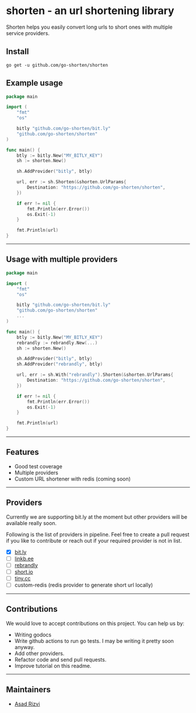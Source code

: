# shorten - an url shortening library

Shorten helps you easily convert long urls to short ones with multiple service providers. 


## Install
`go get -u github.com/go-shorten/shorten`

## Example usage

```go
package main

import (
	"fmt"
	"os"

	bitly "github.com/go-shorten/bit.ly"
	"github.com/go-shorten/shorten"
)

func main() {
	btly := bitly.New("MY_BITLY_KEY")
	sh := shorten.New()

	sh.AddProvider("bitly", btly)

	url, err := sh.Shorten(&shorten.UrlParams{
		Destination: "https://github.com/go-shorten/shorten",
	})

	if err != nil {
		fmt.Println(err.Error())
		os.Exit(-1)
	}

	fmt.Println(url)
}

```
---
## Usage with multiple providers
```go
package main

import (
	"fmt"
	"os"

	bitly "github.com/go-shorten/bit.ly"
	"github.com/go-shorten/shorten"
	...
)

func main() {
	btly := bitly.New("MY_BITLY_KEY")
	rebrandly := rebrandly.New(...)
	sh := shorten.New()

	sh.AddProvider("bitly", btly)
	sh.AddProvider("rebrandly", btly)

	url, err := sh.With("rebrandly").Shorten(&shorten.UrlParams{
		Destination: "https://github.com/go-shorten/shorten",
	})

	if err != nil {
		fmt.Println(err.Error())
		os.Exit(-1)
	}

	fmt.Println(url)
}

```

---

## Features
- Good test coverage
- Multiple providers
- Custom URL shortener with redis (coming soon)

---

## Providers
Currently we are supporting bit.ly at the moment but other providers will be available really soon.

Following is the list of providers in pipeline. Feel free to create a pull request if you like to contribute or reach out if your required provider is not in list.

- [X] [bit.ly](https://bit.ly)
- [ ] [linkb.ee](https://linkb.ee/)
- [ ] [rebrandly](https://www.rebrandly.com/)
- [ ] [short.io](https://short.io)
- [ ] [tiny.cc](https://tiny.cc)
- [ ] custom-redis (redis provider to generate short url locally)

---
## Contributions
We would love to accept contributions on this project. You can help us by:
- Writing godocs 
- Write github actions to run go tests. I may be writing it pretty soon anyway.
- Add other providers.
- Refactor code and send pull requests.
- Improve tutorial on this readme.

---
## Maintainers

- [Asad Rizvi](https://github.com/aleyrizvi) 